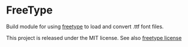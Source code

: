 # FreeType

Build module for using [freetype](https://www.freetype.org/) to load and convert .ttf font files.

This project is released under the MIT license.
See also [freetype license](https://www.freetype.org/license.html)

